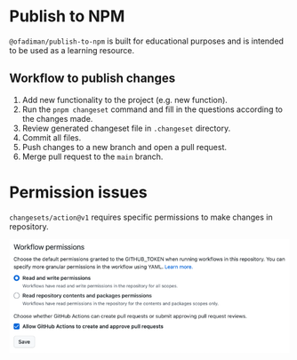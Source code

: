 # Publish to NPM

`@ofadiman/publish-to-npm` is built for educational purposes and is intended to be used as a learning resource.

## Workflow to publish changes

1. Add new functionality to the project (e.g. new function).
2. Run the `pnpm changeset` command and fill in the questions according to the changes made.
3. Review generated changeset file in `.changeset` directory.
4. Commit all files.
5. Push changes to a new branch and open a pull request.
6. Merge pull request to the `main` branch.

# Permission issues

`changesets/action@v1` requires specific permissions to make changes in repository.

![img.png](assets/permissions.png)
